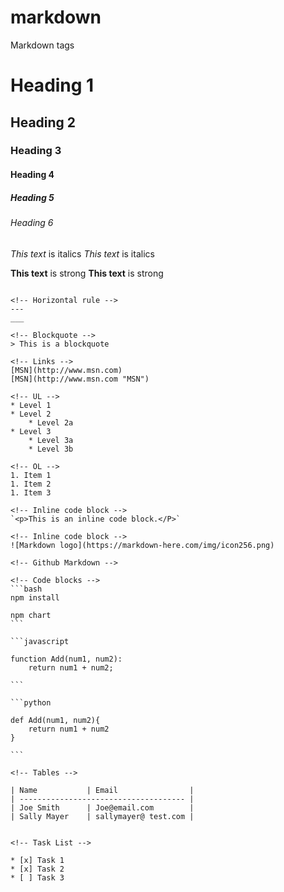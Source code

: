 # markdown
Markdown tags

# Heading 1
## Heading 2
### Heading 3
#### Heading 4
##### Heading 5
###### Heading 6

<!-- Italics -->
*This text* is italics
_This text_ is italics

<!-- Strong -->
**This text** is strong
__This text__ is strong

<!-- Strikethrough -->
~~~This text~~~ is strikethrough

<!-- Horizontal rule -->
---
___

<!-- Blockquote -->
> This is a blockquote

<!-- Links -->
[MSN](http://www.msn.com)
[MSN](http://www.msn.com "MSN")

<!-- UL -->
* Level 1
* Level 2
    * Level 2a
* Level 3
    * Level 3a
    * Level 3b

<!-- OL -->
1. Item 1
1. Item 2
1. Item 3

<!-- Inline code block -->
`<p>This is an inline code block.</P>`

<!-- Inline code block -->
![Markdown logo](https://markdown-here.com/img/icon256.png)

<!-- Github Markdown -->

<!-- Code blocks -->
```bash
npm install

npm chart
```

```javascript

function Add(num1, num2):
    return num1 + num2;

```

```python

def Add(num1, num2){
    return num1 + num2
}

```

<!-- Tables -->

| Name           | Email                |
| ------------------------------------- |
| Joe Smith      | Joe@email.com        |
| Sally Mayer    | sallymayer@ test.com |


<!-- Task List -->

* [x] Task 1
* [x] Task 2
* [ ] Task 3


